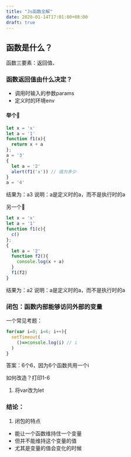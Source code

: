 ```yaml
---
title: "Js函数全解"
date: 2020-01-14T17:01:00+08:00
draft: true
---
```


## 函数是什么？
函数三要素：返回值、

### 函数返回值由什么决定？
- 调用时输入的参数params
- 定义时的环境env

#### 举个🌰

```js
let x = 'x'
let a = '1'
function f1(x){
  return x + a
};
a = '3'
{
  let a = '2'
  alert(f1('x')) // 值为多少
}
a = '4'
```
结果为：a3
说明：a是定义时的a，而不是执行时的a

另一个🌰
```js
let x = 'x'
let a = '1'
function f1(c){
  c()
};
{
  let a = '2'
  function f2(){
    console.log(x + a)
  }
  f1(f2)
}
```
结果为：a2
说明：a是定义时的a，而不是执行时的a

### 闭包：函数内部能够访问外部的变量
一个常见考题：
```js
for(var i=0; i<6; i++){
  setTimeout(
    ()=>console.log(i) // i
  )
}
```
答案：6个6，因为6个函数共用一个i

如何改造？打印1-6
1. 将var改为let

### 结论：
1. 闭包的特点
- 能让一个函数维持住一个变量
- 但并不能维持这个变量的值
- 尤其是变量的值会变化的时候